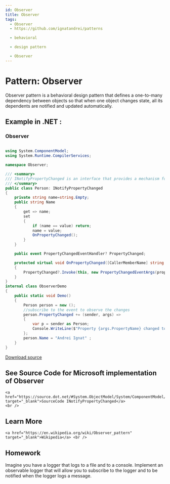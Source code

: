 ```yaml
---
id: Observer
title: Observer
tags:
  - Observer
  - https://github.com/ignatandrei/patterns

  - behavioral

  - design pattern

  - Observer
---
```


# Pattern:  Observer

Observer pattern is a behavioral design pattern that defines a one-to-many dependency between objects so that when one object changes state, all its dependents are notified and updated automatically.

## Example in .NET : 


###  Observer
```csharp showLineNumbers title="Observer example for Pattern Observer"

using System.ComponentModel;
using System.Runtime.CompilerServices;

namespace Observer;

/// <summary>
/// INotifyPropertyChanged is an interface that provides a mechanism for the object to notify clients that a property value has changed.
/// </summary>
public class Person: INotifyPropertyChanged
{
    private string name=string.Empty;
    public string Name
    {
        get => name;
        set
        {
            if (name == value) return;
            name = value;
            OnPropertyChanged();
        }
    }

    public event PropertyChangedEventHandler? PropertyChanged;

    protected virtual void OnPropertyChanged([CallerMemberName] string propertyName = "")
    {
        PropertyChanged?.Invoke(this, new PropertyChangedEventArgs(propertyName));
    }
}
internal class ObserverDemo
{
    public static void Demo()
    {
        Person person = new ();
        //subscribe to the event to observe the changes
        person.PropertyChanged += (sender, args) =>
        {
            var p = sender as Person;
            Console.WriteLine($"Property {args.PropertyName} changed to {p?.Name}");
        };
        person.Name = "Andrei Ignat" ;
    }
}

```


[Download source](/zipSourceCodes/observer.zip)



## See Source Code for Microsoft implementation of Observer

    <a href="https://source.dot.net/#System.ObjectModel/System/ComponentModel/INotifyPropertyChanged.cs" target="_blank">SourceCode INotifyPropertyChanged</a>
    <br />


## Learn More

    <a href="https://en.wikipedia.org/wiki/Observer_pattern" target="_blank">Wikipedia</a> <br />


## Homework

Imagine you have a logger that logs to a file and to a console. Implement an observable logger that will allow you to subscribe to the logger and to be notified when the logger logs a message.

